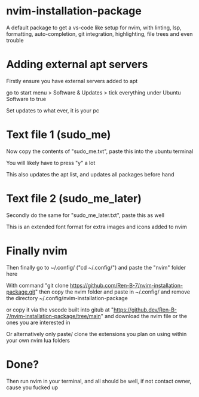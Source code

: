 # nvim-installation-package
A default package to get a vs-code like setup for nvim, with linting, lsp, formatting, auto-completion, git integration, highlighting, file trees and even trouble

# Adding external apt servers
Firstly ensure you have external servers added to apt

go to start menu > Software & Updates > tick everything under Ubuntu Software to true

Set updates to what ever, it is your pc

# Text file 1 (sudo_me)
Now copy the contents of "sudo_me.txt", paste this into the ubuntu terminal

You will likely have to press "y" a lot

This also updates the apt list, and updates all packages before hand

# Text file 2 (sudo_me_later)
Secondly do the same for "sudo_me_later.txt", paste this as well

This is an extended font format for extra images and icons added to nvim

# Finally nvim
Then finally go to ~/.config/ ("cd ~/.config/") and paste the "nvim" folder here

With command "git clone https://github.com/Ren-B-7/nvim-installation-package.git" then copy the nvim folder and paste in ~/.config/ and remove the directory ~/.config/nvim-installation-package

or copy it via the vscode built into gitub at "https://github.dev/Ren-B-7/nvim-installation-package/tree/main" and download the nvim file or the ones you are interested in

Or alternatively only paste/ clone the extensions you plan on using within your own nvim lua folders

# Done?
Then run nvim in your terminal, and all should be well, if not contact owner, cause you fucked up

